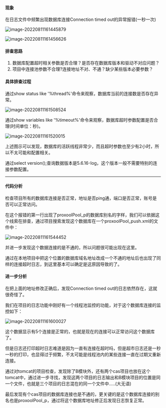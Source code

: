 #### 现象

在日志文件中频繁出现数据库连接Connection timed out的异常报错(一秒一次)

![image-20220811161445879](https://alex-img-1253982387.cos.ap-nanjing.myqcloud.com/Typora-wm/202208111614919.png)

![image-20220811161456626](https://alex-img-1253982387.cos.ap-nanjing.myqcloud.com/Typora-wm/202208111614670.png)

#### 排查思路

1. 数据库配置超时相关参数是否合理？是否存在数据库版本和驱动不对应问题？
2. 项目中连接池参数不合理?连接地址不对、不通？缺少某些版本必要参数？

#### 具体排查过程

通过show status like '%thread%'命令来观察，数据库当前的连接数是否存在异常。

![image-20220811161508524](https://alex-img-1253982387.cos.ap-nanjing.myqcloud.com/Typora-wm/202208111615553.png)

通过show variables like '%timeout%'命令来观察，数据库超时参数配置是否合理(时间单位：秒)。

![image-20220811161520015](https://alex-img-1253982387.cos.ap-nanjing.myqcloud.com/Typora-wm/202208111615052.png)

上述图示可以发现，数据库的活跃线程非常少，而且超时参数也至少有2小时，所以不太可能和配置相关。

通过select version();查询数据版本是5.6.16-log，这个版本一般不需要特别的连接参数配置。

---

#### 代码分析

检查项目所有的数据库连接是否正常，地址是否ping通，端口是否正常，账号是否可以正常访问。

在这个报错的第一行出现了proxoolPool_p的数据库别名的字样，我们可以依据这个线索在排查，通过项目搜索发现这个数据库在一个proxoolPool_push.xml的文件中：

![image-20220811161544452](https://alex-img-1253982387.cos.ap-nanjing.myqcloud.com/Typora-wm/202208111615522.png)

并进一步发现这个数据连接的是不通的，所以问题很可能出现在这里。

通过在本地项目中把这个位置的数据库域名地址改成一个不通的地址后也出现了同样的连接超时日志，到这里基本可以确定是这原因导致的了。

#### 进一步分析

在把上面的地址修改正确后，发现Connection timed out的日志依然存在，这就很奇怪了。

我们在项目的日志功能中刚好有一个线程池监控的功能，对于这个数据库连接的监控如下：

![image-20220811161600027](https://alex-img-1253982387.cos.ap-nanjing.myqcloud.com/Typora-wm/202208111616069.png)

这个数据显示有5个连接是正常的，也就是现在的连接可以正常访问这个数据库了。

但是日志还打印超时日志难道是因为一直有连接在超时吗，但是超市日志还是一秒一秒的打印，也显得过于频繁，不太可能是线程池内的某些连接一直在过期又重新连接。

通过对tomcat的项目检查，发现除了B模块外，还有两个cas项目也放在这个tomcat中，通过进一步寻找，发现这两个项目的日志输出和B模块项目的位置是同一个文件，也就是三个项目的日志混在的同一个文件中.....(大无语)

最后发现有个cas项目的数据库连接也是不通的，更关键的是这个数据库连接的别名也是proxoolPool_p，通过将这个数据库地址修正后发现日志恢复正常。
